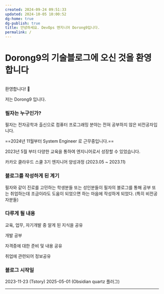 ```yaml
---
created: 2024-09-24 09:51:33
updated: 2024-10-05 10:00:52
dg-home: true
dg-publish: true
title: 안녕하세요. DevOps 엔지니어 Dorong9입니다.
permalink: /
---
```


# Dorong9의 기술블로그에 오신 것을 환영합니다
```table-of-contents
```
환영합니다! 👋

저는 Dorong9 입니다.

### 필자는 누구인가?

필자는 전자공학과 출신으로 컴퓨터 프로그래밍 분야는 전혀 공부하지 않은 비전공자입니다.

==2024년 11월부터 System Engineer 로 근무중입니다.==

2023년 5월 부터 다양한 교육을 통하여 엔지니어로서 성장할 수 있었습니다.

카카오 클라우드 스쿨 3기 엔지니어 양성과정 (2023.05 ~ 2023.11)

### 블로그를 작성하게 된 계기

필자와 같이 진로를 고민하는 학생분들 또는 성인분들이 필자의 블로그를 통해 공부 또는 취업하는데 조금이라도 도움이 되었으면 하는 마음에 작성하게 되었다. (특히 비전공자분들)

### 다루게 될 내용

교육, 업무, 자기개발 중 알게 된 지식을 공유

개발 공부

자격증에 대한 준비 및 내용 공유

취업에 관련되어 정보공유

### 블로그 시작일

2023-11-23 (Tstory)
2025-05-01 (Obsidian quartz 플러그)

---
